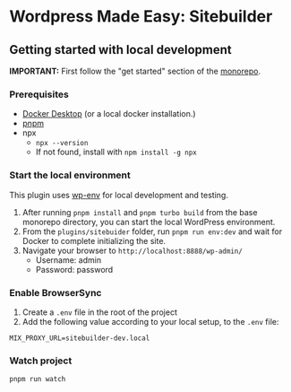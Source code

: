 # Wordpress Made Easy: Sitebuilder

## Getting started with local development
**IMPORTANT:** First follow the "get started" section of the [monorepo](https://github.com/moderntribe/wme#readme).

### Prerequisites

* [Docker Desktop](https://www.docker.com/products/docker-desktop/) (or a local docker installation.)
* [pnpm](https://pnpm.io/)
* npx
  * `npx --version`
  * If not found, install with `npm install -g npx`

### Start the local environment

This plugin uses [wp-env](https://developer.wordpress.org/block-editor/reference-guides/packages/packages-env/) for local development and testing.

1. After running `pnpm install` and `pnpm turbo build` from the base monorepo directory, you can start the local WordPress environment.
2. From the `plugins/sitebuider` folder, run `pnpm run env:dev` and wait for Docker to complete initializing the site.
3. Navigate your browser to `http://localhost:8888/wp-admin/`
   * Username: admin
   * Password: password

### Enable BrowserSync
1. Create a `.env` file in the root of the project
2. Add the following value according to your local setup, to the `.env` file:
```
MIX_PROXY_URL=sitebuilder-dev.local
```

### Watch project
```
pnpm run watch
```

